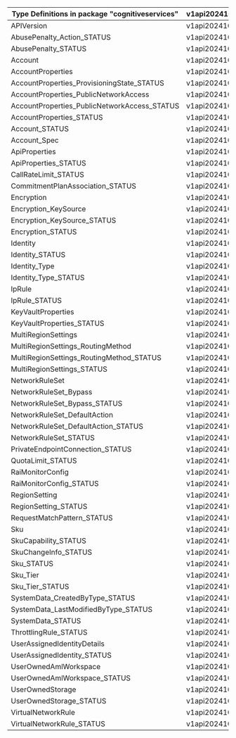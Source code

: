 | Type Definitions in package "cognitiveservices" | v1api20241001 |
|-------------------------------------------------|---------------|
| APIVersion                                      | v1api20241001 |
| AbusePenalty_Action_STATUS                      | v1api20241001 |
| AbusePenalty_STATUS                             | v1api20241001 |
| Account                                         | v1api20241001 |
| AccountProperties                               | v1api20241001 |
| AccountProperties_ProvisioningState_STATUS      | v1api20241001 |
| AccountProperties_PublicNetworkAccess           | v1api20241001 |
| AccountProperties_PublicNetworkAccess_STATUS    | v1api20241001 |
| AccountProperties_STATUS                        | v1api20241001 |
| Account_STATUS                                  | v1api20241001 |
| Account_Spec                                    | v1api20241001 |
| ApiProperties                                   | v1api20241001 |
| ApiProperties_STATUS                            | v1api20241001 |
| CallRateLimit_STATUS                            | v1api20241001 |
| CommitmentPlanAssociation_STATUS                | v1api20241001 |
| Encryption                                      | v1api20241001 |
| Encryption_KeySource                            | v1api20241001 |
| Encryption_KeySource_STATUS                     | v1api20241001 |
| Encryption_STATUS                               | v1api20241001 |
| Identity                                        | v1api20241001 |
| Identity_STATUS                                 | v1api20241001 |
| Identity_Type                                   | v1api20241001 |
| Identity_Type_STATUS                            | v1api20241001 |
| IpRule                                          | v1api20241001 |
| IpRule_STATUS                                   | v1api20241001 |
| KeyVaultProperties                              | v1api20241001 |
| KeyVaultProperties_STATUS                       | v1api20241001 |
| MultiRegionSettings                             | v1api20241001 |
| MultiRegionSettings_RoutingMethod               | v1api20241001 |
| MultiRegionSettings_RoutingMethod_STATUS        | v1api20241001 |
| MultiRegionSettings_STATUS                      | v1api20241001 |
| NetworkRuleSet                                  | v1api20241001 |
| NetworkRuleSet_Bypass                           | v1api20241001 |
| NetworkRuleSet_Bypass_STATUS                    | v1api20241001 |
| NetworkRuleSet_DefaultAction                    | v1api20241001 |
| NetworkRuleSet_DefaultAction_STATUS             | v1api20241001 |
| NetworkRuleSet_STATUS                           | v1api20241001 |
| PrivateEndpointConnection_STATUS                | v1api20241001 |
| QuotaLimit_STATUS                               | v1api20241001 |
| RaiMonitorConfig                                | v1api20241001 |
| RaiMonitorConfig_STATUS                         | v1api20241001 |
| RegionSetting                                   | v1api20241001 |
| RegionSetting_STATUS                            | v1api20241001 |
| RequestMatchPattern_STATUS                      | v1api20241001 |
| Sku                                             | v1api20241001 |
| SkuCapability_STATUS                            | v1api20241001 |
| SkuChangeInfo_STATUS                            | v1api20241001 |
| Sku_STATUS                                      | v1api20241001 |
| Sku_Tier                                        | v1api20241001 |
| Sku_Tier_STATUS                                 | v1api20241001 |
| SystemData_CreatedByType_STATUS                 | v1api20241001 |
| SystemData_LastModifiedByType_STATUS            | v1api20241001 |
| SystemData_STATUS                               | v1api20241001 |
| ThrottlingRule_STATUS                           | v1api20241001 |
| UserAssignedIdentityDetails                     | v1api20241001 |
| UserAssignedIdentity_STATUS                     | v1api20241001 |
| UserOwnedAmlWorkspace                           | v1api20241001 |
| UserOwnedAmlWorkspace_STATUS                    | v1api20241001 |
| UserOwnedStorage                                | v1api20241001 |
| UserOwnedStorage_STATUS                         | v1api20241001 |
| VirtualNetworkRule                              | v1api20241001 |
| VirtualNetworkRule_STATUS                       | v1api20241001 |
